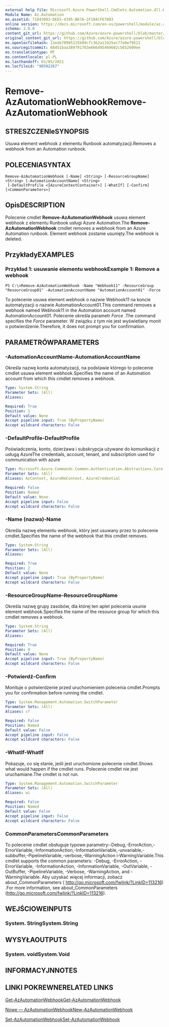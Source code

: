 ```yaml
---
external help file: Microsoft.Azure.PowerShell.Cmdlets.Automation.dll-Help.xml
Module Name: Az.Automation
ms.assetid: 71043093-DEE5-4395-B67A-2F104CF67893
online version: https://docs.microsoft.com/en-us/powershell/module/az.automation/remove-azautomationwebhook
schema: 2.0.0
content_git_url: https://github.com/Azure/azure-powershell/blob/master/src/Automation/Automation/help/Remove-AzAutomationWebhook.md
original_content_git_url: https://github.com/Azure/azure-powershell/blob/master/src/Automation/Automation/help/Remove-AzAutomationWebhook.md
ms.openlocfilehash: 13eeb70905225b89cfc362a13425ec77e0ef9521
ms.sourcegitcommit: 68451baa389791703e666d95469602c5652609ee
ms.translationtype: MT
ms.contentlocale: pl-PL
ms.lasthandoff: 01/05/2021
ms.locfileid: "98502267"
---
```

# <span data-ttu-id="57c0a-101">Remove-AzAutomationWebhook</span><span class="sxs-lookup"><span data-stu-id="57c0a-101">Remove-AzAutomationWebhook</span></span>

## <span data-ttu-id="57c0a-102">STRESZCZENIe</span><span class="sxs-lookup"><span data-stu-id="57c0a-102">SYNOPSIS</span></span>
<span data-ttu-id="57c0a-103">Usuwa element webhook z elementu Runbook automatyzacji.</span><span class="sxs-lookup"><span data-stu-id="57c0a-103">Removes a webhook from an Automation runbook.</span></span>

## <span data-ttu-id="57c0a-104">POLECENIA</span><span class="sxs-lookup"><span data-stu-id="57c0a-104">SYNTAX</span></span>

```
Remove-AzAutomationWebhook [-Name] <String> [-ResourceGroupName] <String> [-AutomationAccountName] <String>
 [-DefaultProfile <IAzureContextContainer>] [-WhatIf] [-Confirm] [<CommonParameters>]
```

## <span data-ttu-id="57c0a-105">Opis</span><span class="sxs-lookup"><span data-stu-id="57c0a-105">DESCRIPTION</span></span>
<span data-ttu-id="57c0a-106">Polecenie cmdlet **Remove-AzAutomationWebhook** usuwa element webhook z elementu Runbook usługi Azure Automation.</span><span class="sxs-lookup"><span data-stu-id="57c0a-106">The **Remove-AzAutomationWebhook** cmdlet removes a webhook from an Azure Automation runbook.</span></span>
<span data-ttu-id="57c0a-107">Element webhook zostanie usunięty.</span><span class="sxs-lookup"><span data-stu-id="57c0a-107">The webhook is deleted.</span></span>

## <span data-ttu-id="57c0a-108">Przykłady</span><span class="sxs-lookup"><span data-stu-id="57c0a-108">EXAMPLES</span></span>

### <span data-ttu-id="57c0a-109">Przykład 1: usuwanie elementu webhook</span><span class="sxs-lookup"><span data-stu-id="57c0a-109">Example 1: Remove a webhook</span></span>
```
PS C:\>Remove-AzAutomationWebhook -Name "Webhook11" -ResourceGroup "ResourceGroup01" -AutomationAccountName "AutomationAccount01" -Force
```

<span data-ttu-id="57c0a-110">To polecenie usuwa element webhook o nazwie Webhook11 na koncie automatyzacji o nazwie AutomationAccount01.</span><span class="sxs-lookup"><span data-stu-id="57c0a-110">This command removes a webhook named Webhook11 in the Automation account named AutomationAccount01.</span></span>
<span data-ttu-id="57c0a-111">Polecenie określa parametr *Force* .</span><span class="sxs-lookup"><span data-stu-id="57c0a-111">The command specifies the *Force* parameter.</span></span>
<span data-ttu-id="57c0a-112">W związku z tym nie jest wyświetlany monit o potwierdzenie.</span><span class="sxs-lookup"><span data-stu-id="57c0a-112">Therefore, it does not prompt you for confirmation.</span></span>

## <span data-ttu-id="57c0a-113">PARAMETRÓW</span><span class="sxs-lookup"><span data-stu-id="57c0a-113">PARAMETERS</span></span>

### <span data-ttu-id="57c0a-114">-AutomationAccountName</span><span class="sxs-lookup"><span data-stu-id="57c0a-114">-AutomationAccountName</span></span>
<span data-ttu-id="57c0a-115">Określa nazwę konta automatyzacji, na podstawie którego to polecenie cmdlet usuwa element webhook.</span><span class="sxs-lookup"><span data-stu-id="57c0a-115">Specifies the name of an Automation account from which this cmdlet removes a webhook.</span></span>

```yaml
Type: System.String
Parameter Sets: (All)
Aliases:

Required: True
Position: 1
Default value: None
Accept pipeline input: True (ByPropertyName)
Accept wildcard characters: False
```

### <span data-ttu-id="57c0a-116">-DefaultProfile</span><span class="sxs-lookup"><span data-stu-id="57c0a-116">-DefaultProfile</span></span>
<span data-ttu-id="57c0a-117">Poświadczenia, konto, dzierżawa i subskrypcja używane do komunikacji z usługą Azure</span><span class="sxs-lookup"><span data-stu-id="57c0a-117">The credentials, account, tenant, and subscription used for communication with azure</span></span>

```yaml
Type: Microsoft.Azure.Commands.Common.Authentication.Abstractions.Core.IAzureContextContainer
Parameter Sets: (All)
Aliases: AzContext, AzureRmContext, AzureCredential

Required: False
Position: Named
Default value: None
Accept pipeline input: False
Accept wildcard characters: False
```

### <span data-ttu-id="57c0a-118">-Name (nazwa)</span><span class="sxs-lookup"><span data-stu-id="57c0a-118">-Name</span></span>
<span data-ttu-id="57c0a-119">Określa nazwę elementu webhook, który jest usuwany przez to polecenie cmdlet.</span><span class="sxs-lookup"><span data-stu-id="57c0a-119">Specifies the name of the webhook that this cmdlet removes.</span></span>

```yaml
Type: System.String
Parameter Sets: (All)
Aliases:

Required: True
Position: 2
Default value: None
Accept pipeline input: True (ByPropertyName)
Accept wildcard characters: False
```

### <span data-ttu-id="57c0a-120">-ResourceGroupName</span><span class="sxs-lookup"><span data-stu-id="57c0a-120">-ResourceGroupName</span></span>
<span data-ttu-id="57c0a-121">Określa nazwę grupy zasobów, dla której ten aplet polecenia usunie element webhook.</span><span class="sxs-lookup"><span data-stu-id="57c0a-121">Specifies the name of the resource group for which this cmdlet removes a webhook.</span></span>

```yaml
Type: System.String
Parameter Sets: (All)
Aliases:

Required: True
Position: 0
Default value: None
Accept pipeline input: True (ByPropertyName)
Accept wildcard characters: False
```

### <span data-ttu-id="57c0a-122">-Potwierdź</span><span class="sxs-lookup"><span data-stu-id="57c0a-122">-Confirm</span></span>
<span data-ttu-id="57c0a-123">Monituje o potwierdzenie przed uruchomieniem polecenia cmdlet.</span><span class="sxs-lookup"><span data-stu-id="57c0a-123">Prompts you for confirmation before running the cmdlet.</span></span>

```yaml
Type: System.Management.Automation.SwitchParameter
Parameter Sets: (All)
Aliases: cf

Required: False
Position: Named
Default value: False
Accept pipeline input: False
Accept wildcard characters: False
```

### <span data-ttu-id="57c0a-124">-WhatIf</span><span class="sxs-lookup"><span data-stu-id="57c0a-124">-WhatIf</span></span>
<span data-ttu-id="57c0a-125">Pokazuje, co się stanie, jeśli jest uruchomione polecenie cmdlet.</span><span class="sxs-lookup"><span data-stu-id="57c0a-125">Shows what would happen if the cmdlet runs.</span></span>
<span data-ttu-id="57c0a-126">Polecenie cmdlet nie jest uruchamiane.</span><span class="sxs-lookup"><span data-stu-id="57c0a-126">The cmdlet is not run.</span></span>

```yaml
Type: System.Management.Automation.SwitchParameter
Parameter Sets: (All)
Aliases: wi

Required: False
Position: Named
Default value: False
Accept pipeline input: False
Accept wildcard characters: False
```

### <span data-ttu-id="57c0a-127">CommonParameters</span><span class="sxs-lookup"><span data-stu-id="57c0a-127">CommonParameters</span></span>
<span data-ttu-id="57c0a-128">To polecenie cmdlet obsługuje typowe parametry:-Debug,-ErrorAction,-ErrorVariable,-InformationAction,-InformationVariable,-unvariable,-subbuffer,-PipelineVariable,-verbose,-WarningAction i-WarningVariable.</span><span class="sxs-lookup"><span data-stu-id="57c0a-128">This cmdlet supports the common parameters: -Debug, -ErrorAction, -ErrorVariable, -InformationAction, -InformationVariable, -OutVariable, -OutBuffer, -PipelineVariable, -Verbose, -WarningAction, and -WarningVariable.</span></span> <span data-ttu-id="57c0a-129">Aby uzyskać więcej informacji, zobacz about_CommonParameters ( http://go.microsoft.com/fwlink/?LinkID=113216) .</span><span class="sxs-lookup"><span data-stu-id="57c0a-129">For more information, see about_CommonParameters (http://go.microsoft.com/fwlink/?LinkID=113216).</span></span>

## <span data-ttu-id="57c0a-130">WEJŚCIOWE</span><span class="sxs-lookup"><span data-stu-id="57c0a-130">INPUTS</span></span>

### <span data-ttu-id="57c0a-131">System. String</span><span class="sxs-lookup"><span data-stu-id="57c0a-131">System.String</span></span>

## <span data-ttu-id="57c0a-132">WYSYŁA</span><span class="sxs-lookup"><span data-stu-id="57c0a-132">OUTPUTS</span></span>

### <span data-ttu-id="57c0a-133">System. void</span><span class="sxs-lookup"><span data-stu-id="57c0a-133">System.Void</span></span>

## <span data-ttu-id="57c0a-134">INFORMACYJN</span><span class="sxs-lookup"><span data-stu-id="57c0a-134">NOTES</span></span>

## <span data-ttu-id="57c0a-135">LINKI POKREWNE</span><span class="sxs-lookup"><span data-stu-id="57c0a-135">RELATED LINKS</span></span>

[<span data-ttu-id="57c0a-136">Get-AzAutomationWebhook</span><span class="sxs-lookup"><span data-stu-id="57c0a-136">Get-AzAutomationWebhook</span></span>](./Get-AzAutomationWebhook.md)

[<span data-ttu-id="57c0a-137">Nowe — AzAutomationWebhook</span><span class="sxs-lookup"><span data-stu-id="57c0a-137">New-AzAutomationWebhook</span></span>](./New-AzAutomationWebhook.md)

[<span data-ttu-id="57c0a-138">Set-AzAutomationWebhook</span><span class="sxs-lookup"><span data-stu-id="57c0a-138">Set-AzAutomationWebhook</span></span>](./Set-AzAutomationWebhook.md)


